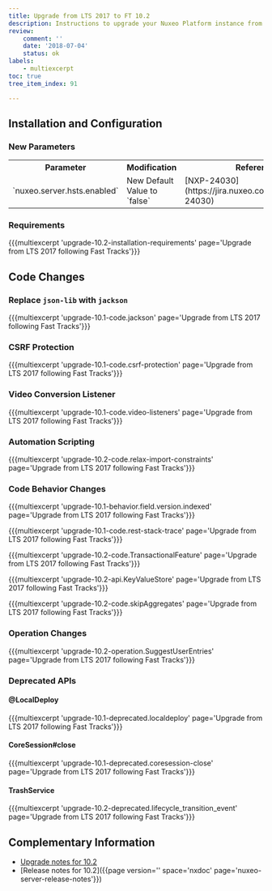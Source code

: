 ```yaml
---
title: Upgrade from LTS 2017 to FT 10.2
description: Instructions to upgrade your Nuxeo Platform instance from LTS 2017 version to FT 10.2.
review:
    comment: ''
    date: '2018-07-04'
    status: ok
labels:
    - multiexcerpt
toc: true
tree_item_index: 91

---
```

<!--
{{! multiexcerpt name='9.10-to-10.10-upgrade-page'}} For the general upgrade process, see the page [Upgrading the Nuxeo Platform]({{page page='upgrading-the-nuxeo-platform'}}).

{{! excerpt}}

This chapter highlights some major information about upgrade from Nuxeo Platform LTS 2017 (9.10) to Nuxeo Platform LTS 2018 (10.10). We strongly encourage you to also have a quick read of the upgrade notes.

If you had already upgraded to previous 9.x Fast Track versions, check out the page [Upgrade from LTS 2017 following Fast Tracks]({{page version='' space='nxdoc' page='upgrade-from-lts-2017-following-fast-tracks'}}) for upgrade instructions from 10.1 to 10.2, 10.2 to 10.3 or 10.3 to LTS 2018.

{{! /excerpt}}
-->


## Installation and Configuration

### New Parameters

<div class="table-scroll">
<table class="hover">
<tbody>
<tr>
<th colspan="1">Parameter</th>
<th colspan="1">Modification</th>
<th colspan="1">Reference</th>
</tr>
<tr>
<td colspan="1">`nuxeo.server.hsts.enabled`</td>
<td colspan="1">New Default Value to `false`</td>
<td colspan="1">[NXP-24030](https://jira.nuxeo.com/browse/NXP-24030)</td>
</tr>
</tbody>
</table>
</div>

### Requirements
{{{multiexcerpt 'upgrade-10.2-installation-requirements' page='Upgrade from LTS 2017 following Fast Tracks'}}}


## Code Changes

### Replace `json-lib` with `jackson`

{{{multiexcerpt 'upgrade-10.1-code.jackson' page='Upgrade from LTS 2017 following Fast Tracks'}}}

### CSRF Protection

{{{multiexcerpt 'upgrade-10.1-code.csrf-protection' page='Upgrade from LTS 2017 following Fast Tracks'}}}

### Video Conversion Listener

{{{multiexcerpt 'upgrade-10.1-code.video-listeners' page='Upgrade from LTS 2017 following Fast Tracks'}}}

### Automation Scripting

{{{multiexcerpt 'upgrade-10.2-code.relax-import-constraints' page='Upgrade from LTS 2017 following Fast Tracks'}}}

### Code Behavior Changes

{{{multiexcerpt 'upgrade-10.1-behavior.field.version.indexed' page='Upgrade from LTS 2017 following Fast Tracks'}}}

{{{multiexcerpt 'upgrade-10.1-code.rest-stack-trace' page='Upgrade from LTS 2017 following Fast Tracks'}}}

{{{multiexcerpt 'upgrade-10.2-code.TransactionalFeature' page='Upgrade from LTS 2017 following Fast Tracks'}}}

{{{multiexcerpt 'upgrade-10.2-api.KeyValueStore' page='Upgrade from LTS 2017 following Fast Tracks'}}}

{{{multiexcerpt 'upgrade-10.2-code.skipAggregates' page='Upgrade from LTS 2017 following Fast Tracks'}}}

### Operation Changes

{{{multiexcerpt 'upgrade-10.2-operation.SuggestUserEntries' page='Upgrade from LTS 2017 following Fast Tracks'}}}

### Deprecated APIs

#### @LocalDeploy

{{{multiexcerpt 'upgrade-10.1-deprecated.localdeploy' page='Upgrade from LTS 2017 following Fast Tracks'}}}

#### CoreSession#close

{{{multiexcerpt 'upgrade-10.1-deprecated.coresession-close' page='Upgrade from LTS 2017 following Fast Tracks'}}}

#### TrashService

{{{multiexcerpt 'upgrade-10.2-deprecated.lifecycle_transition_event' page='Upgrade from LTS 2017 following Fast Tracks'}}}

## Complementary Information

- [Upgrade notes for 10.2](https://jira.nuxeo.com/issues/?jql=project%20in%20%28NXP%29%20AND%20resolution%20%3D%20Fixed%20AND%20fixVersion%20IN%20%28%2210.2%22%20%29%20AND%20%28%22Impact%20type%22%20%3D%20%22API%20change%22%20OR%20%22Upgrade%20notes%22%20is%20not%20EMPTY%29%20ORDER%20BY%20component%20DESC%2C%20key%20DESC)
- [Release notes for 10.2]({{page version='' space='nxdoc' page='nuxeo-server-release-notes'}})
